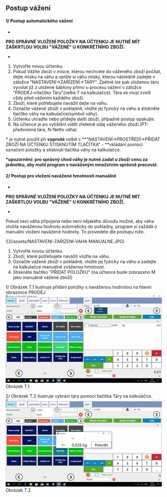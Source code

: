 ## Postup vážení

#### 1/ Postup automatického vážení

-

**PRO SPRÁVNÉ VLOŽENÍ POLOŽKY NA ÚČTENKU JE NUTNÉ MÍT ZAŠKRTLOU VOLBU "VÁŽENÉ" U KONKRÉTNÍHO ZBOŽÍ.**

-

1. Vytvořte novou účtenku.
2. Pokud Vážíte zboží v misce, kterou nechcete do váženého zboží počítat, dejte misku na váhu a opište si váhu misky, kterou následně zadejte v záložce "NASTAVENÍ-&gt;ZAŘÍZENÍ-&gt;TÁRY". Zpětně lze pak uloženou táru vyvolat již z uložené šablony přímo u procesu vážení v záložce "PRODEJ-&gt;tlačítko Táry"\(velké T na kalkulačce\). Tára se musí zvolit vždy před vážením každého zboží.
3. Zboží, které potřebujete navážit dejte na váhu.
4. Označte vážené zboží v pokladně, vložte jej fyzicky na váhu a stiskněte tlačítko váhy na kalkulačce\(symbol váhy\).
5. Účtenku uhraďte nebo přidejte další zboží, případně postup opakujte.
6. Na účtence je po vytištění vidět zřetelně údaj váženého zboží.\(PT-předvolená tára, N-Netto váha\)

\* je nutné použít při **vypnuté** volbě v **"NASTAVENÍ-&gt;PROSTŘEDÍ-&gt;PŘIDAT ZBOŽÍ NA ÚČTENKU STISKNUTÍM TLAČÍTKA" - **vkládání pomocí označení položky a stisknutí tlačítka váhy na kalkulačce.

**\*upozornění: pro správný chod váhy je nutné zadat u zboží cenu za jednotku, aby mohl program s naváženým množstvím správně pracovat.**

#### 2/ Postup pro vložení navážené hmotnosti manuálně

-

**PRO SPRÁVNÉ VLOŽENÍ POLOŽKY NA ÚČTENKU JE NUTNÉ MÍT ZAŠKRTLOU VOLBU "VÁŽENÉ" U KONKRÉTNÍHO ZBOŽÍ.**

-

Pokud není váha připojena nebo není nějakého důvodu možné, aby váha vložila naváženou hodnotu automaticky do pokladny, program si zažádá o manuální vložení navážené hodnoty. To provedete dle postupu níže.

![](/assets/NASTAVENI-ZARIZENI-VAHA MANUALNE.JPG)

1. Vytvořte novou účtenku.
2. Zboží, které potřebujete navážit vložte na váhu.
3. Označte vážené zboží v pokladně, vložte jej fyzicky na váhu a zadejte na kalkulačce manuálně zváženou hmotnost.
4. Stiskněte tlačítko "PŘIDAT POLOŽKU" \(na účtence bude zobrazeno M jako manuálně vážené zboží\)

1/ Obrázek T.1 ilustruje přidání položky s naváženou hodnotou na hlavní obrazovce PRODEJ![](/assets/VAZENI-TARA4.png)Obrázek T.1

2/ Obrázek T.2 ilustruje vybrání táry pomocí tlačítka Táry na kalkulačce.![](/assets/VAZENI-TARA2.png)Obrázek T.2

